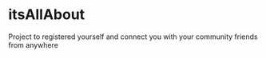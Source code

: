 # itsAllAbout
Project to registered yourself and connect you with your community friends from anywhere
